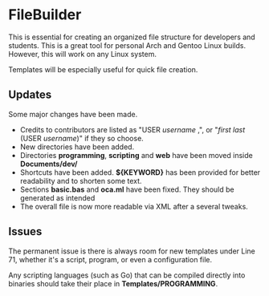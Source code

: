 # FileBuilder

This is essential for creating an organized file structure for developers and students. This is a great tool for personal Arch and Gentoo Linux builds. However, this will work on any Linux system. 

Templates will be especially useful for quick file creation. 

## Updates

Some major changes have been made. 

* Credits to contributors are listed as "USER _username_ ,", or "_first last_ (USER _username_)" if they so choose. 
* New directories have been added. 
* Directories **programming**, **scripting** and **web** have been moved inside **Documents/dev/**
* Shortcuts have been added. **${KEYWORD}** has been provided for better readability and to shorten some text. 
* Sections **basic.bas** and **oca.ml** have been fixed. They should be generated as intended
* The overall file is now more readable via XML after a several tweaks. 

## Issues

The permanent issue is there is always room for new templates under Line 71, whether it's a script, program, or even a configuration file. 

Any scripting languages (such as Go) that can be compiled directly into binaries should take their place in **Templates/PROGRAMMING**. 
